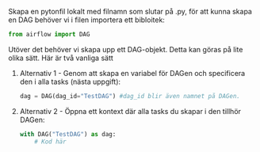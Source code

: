Skapa en pytonfil lokalt med filnamn som slutar på .py, för att kunna skapa en DAG behöver vi i filen importera ett bibloitek:

```python
from airflow import DAG
```

Utöver det behöver vi skapa upp ett DAG-objekt. Detta kan göras på lite olika sätt. 
Här är två vanliga sätt
1. Alternativ 1 - Genom att skapa en variabel för DAGen och specificera den i alla tasks (nästa uppgift):
    ```python
    dag = DAG(dag_id="TestDAG") #dag_id blir även namnet på DAGen.
    ```
2. Alternativ 2 - Öppna ett kontext där alla tasks du skapar i den tillhör DAGen:
    ```python
    with DAG("TestDAG") as dag:
        # Kod här
